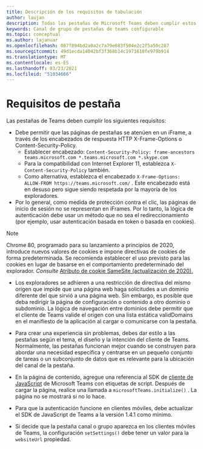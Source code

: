 ```yaml
---
title: Descripción de los requisitos de tabulación
author: laujan
description: Todas las pestañas de Microsoft Teams deben cumplir estos requisitos.
keywords: Canal de grupo de pestañas de teams configurable
ms.topic: conceptual
ms.author: lajanuar
ms.openlocfilehash: 087f894bd2a0a2c7a79e683f504e2c2f5a50c287
ms.sourcegitcommit: 49d1ecda14042bf3f368b14c1971618fe979b914
ms.translationtype: MT
ms.contentlocale: es-ES
ms.lasthandoff: 03/23/2021
ms.locfileid: "51034666"
---
```

# <a name="tab-requirements"></a>Requisitos de pestaña

Las pestañas de Teams deben cumplir los siguientes requisitos:

* Debe permitir que las páginas de pestañas se atenúen en un iFrame, a través de los encabezados de respuesta HTTP X-Frame-Options o Content-Security-Policy.
  * Establecer encabezado: `Content-Security-Policy: frame-ancestors teams.microsoft.com *.teams.microsoft.com *.skype.com`
  * Para la compatibilidad con Internet Explorer 11, establezca `X-Content-Security-Policy` también.
  * Como alternativa, establezca el encabezado `X-Frame-Options: ALLOW-FROM https://teams.microsoft.com/` . Este encabezado está en desuso pero sigue siendo respetada por la mayoría de los exploradores.
* Por lo general, como medida de protección contra el clic, las páginas de inicio de sesión no se representan en iFrames. Por lo tanto, la lógica de autenticación debe usar un método que no sea el redireccionamiento (por ejemplo, usar autenticación basada en token o basada en cookies).

> [!NOTE]
> Chrome 80, programado para su lanzamiento a principios de 2020, introduce nuevos valores de cookies e impone directivas de cookies de forma predeterminada. Se recomienda establecer el uso previsto para las cookies en lugar de basarse en el comportamiento predeterminado del explorador. *Consulte* [Atributo de cookie SameSite (actualización de 2020).](../../resources/samesite-cookie-update.md)

* Los exploradores se adhieren a una restricción de directiva del mismo origen que impide que una página web haga solicitudes a un dominio diferente del que sirvió a una página web. Sin embargo, es posible que deba redirigir la página de configuración o contenido a otro dominio o subdominio. La lógica de navegación entre dominios debe permitir que el cliente de Teams valide el origen con una lista estática validDomains en el manifiesto de la aplicación al cargar o comunicarse con la pestaña.

* Para crear una experiencia sin problemas, debes dar estilo a las pestañas según el tema, el diseño y la intención del cliente de Teams. Normalmente, las pestañas funcionan mejor cuando se construyen para abordar una necesidad específica y centrarse en un pequeño conjunto de tareas o un subconjunto de datos que es relevante para la ubicación del canal de la pestaña.

* En la página de contenido, agregue una referencia al SDK de [cliente de JavaScript](/javascript/api/overview/msteams-client) de Microsoft Teams con etiquetas de script. Después de cargar la página, realice una llamada a `microsoftTeams.initialize()` . La página no se mostrará si no lo hace.

* Para que la autenticación funcione en clientes móviles, debe actualizar el SDK de JavaScript de Teams a la versión 1.4.1 como mínimo.

* Si decide que la pestaña canal o grupo aparezca en los clientes móviles de Teams, la configuración `setSettings()` debe tener un valor para la `websiteUrl` propiedad.